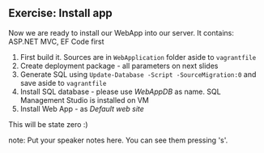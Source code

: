 ##  Exercise: Install app

Now we are ready to install our WebApp into our server.
It contains: ASP.NET MVC, EF Code first


1. First build it. Sources are in `WebApplication` folder aside to `vagrantfile`
2. Create deployment package - all parameters on next slides
3. Generate SQL using `Update-Database -Script -SourceMigration:0` and save aside to `vagrantfile`
4. Install SQL database - please use *WebAppDB* as name. SQL Management Studio is installed on VM
5. Install Web App - as *Default web site*

This will be state zero :)

note:
    Put your speaker notes here.
    You can see them pressing 's'.
